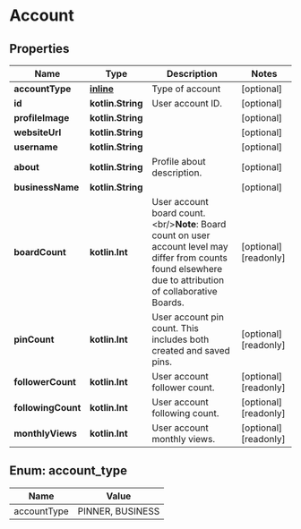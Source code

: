 
# Account

## Properties
Name | Type | Description | Notes
------------ | ------------- | ------------- | -------------
**accountType** | [**inline**](#AccountType) | Type of account |  [optional]
**id** | **kotlin.String** | User account ID. |  [optional]
**profileImage** | **kotlin.String** |  |  [optional]
**websiteUrl** | **kotlin.String** |  |  [optional]
**username** | **kotlin.String** |  |  [optional]
**about** | **kotlin.String** | Profile about description. |  [optional]
**businessName** | **kotlin.String** |  |  [optional]
**boardCount** | **kotlin.Int** | User account board count.&lt;br/&gt;**Note**: Board count on user account level may differ from counts found elsewhere due to attribution of collaborative Boards. |  [optional] [readonly]
**pinCount** | **kotlin.Int** | User account pin count. This includes both created and saved pins. |  [optional] [readonly]
**followerCount** | **kotlin.Int** | User account follower count. |  [optional] [readonly]
**followingCount** | **kotlin.Int** | User account following count. |  [optional] [readonly]
**monthlyViews** | **kotlin.Int** | User account monthly views. |  [optional] [readonly]


<a id="AccountType"></a>
## Enum: account_type
Name | Value
---- | -----
accountType | PINNER, BUSINESS



